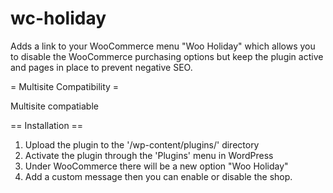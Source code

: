 # wc-holiday

Adds a link to your WooCommerce menu "Woo Holiday" which allows you to disable the WooCommerce purchasing options but keep the plugin active and pages in place to prevent negative SEO.

= Multisite Compatibility =

Multisite compatiable

== Installation ==

1. Upload the plugin to the '/wp-content/plugins/' directory
2. Activate the plugin through the 'Plugins' menu in WordPress
3. Under WooCommerce there will be a new option "Woo Holiday"
4. Add a custom message then you can enable or disable the shop.
